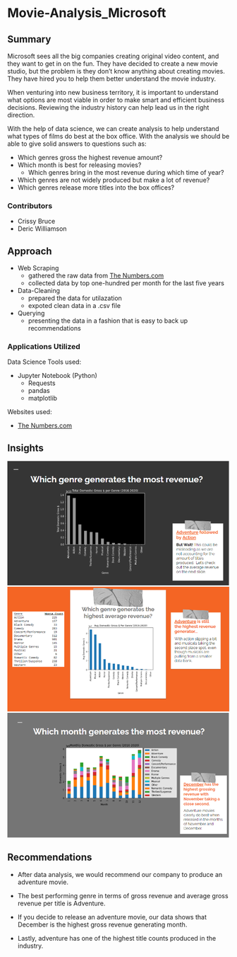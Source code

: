 # Movie-Analysis_Microsoft

## Summary
Microsoft sees all the big companies creating original video content, and they want to get in on the fun. They have decided to create a new movie studio, but the problem is they don’t know anything about creating movies. They have hired you to help them better understand the movie industry.

When venturing into new business territory, it is important to understand what options are most viable in order to make smart and efficient business decisions.   Reviewing the industry history can help lead us in the right direction.

With the help of data science, we can create analysis to help understand what types of films do best at the box office.
With the analysis we should be able to give solid answers to questions such as:
* Which genres gross the highest revenue amount?
* Which month is best for releasing movies?
  * Which genres bring in the most revenue during which time of year?
* Which genres are not widely produced but make a lot of revenue?
* Which genres release more titles into the box offices?

### Contributors
* Crissy Bruce
* Deric Williamson

## Approach
* Web Scraping
  * gathered the raw data from [The Numbers.com](https://www.the-numbers.com/movies/report/All/All/All/All/All/All/All/All/All/None/None/2020/2020/1/1/None/None/None/None?show-release-date=On&show-domestic-box-office=On&show-international-box-office=On&show-worldwide-box-office=On&view-order-by=domestic-box-office&view-order-direction=desc)
  * collected data by top one-hundred per month for the last five years
* Data-Cleaning
  * prepared the data for utilazation
  * expoted clean data in a .csv file
* Querying
  * presenting the data in a fashion that is easy to back up recommendations
  
### Applications Utilized
Data Science Tools used:
  * Jupyter Notebook (Python)
    * Requests
    * pandas
    * matplotlib
    
Websites used:
  * [The Numbers.com](https://www.the-numbers.com/)
  
  ## Insights
![](Images/chartOne_total_revenues.PNG)
![](Images/chartTwo_avg_revenues.PNG)
![](Images/chartThree_monthly_Revenues.PNG)
  
  
  ## Recommendations
  
*  After data analysis, we would recommend our company to produce an adventure movie.

*  The best performing genre in terms of gross revenue and average gross revenue per title is Adventure.

*  If you decide to release an adventure movie, our data shows that December is the highest gross revenue generating month.

*  Lastly, adventure has one of the highest title counts produced in the industry.




